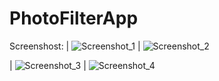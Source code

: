 # PhotoFilterApp
Screenshost:
| ![Screenshot_1](https://github.com/karagulov23/PhotoFilterApp/assets/62842649/a60a6d05-076c-4dc2-97c3-d86074dc3cea) | ![Screenshot_2](https://github.com/karagulov23/PhotoFilterApp/assets/62842649/a0d3e1aa-d0c3-4b0f-bde9-518ef61a59c1)

| ![Screenshot_3](https://github.com/karagulov23/PhotoFilterApp/assets/62842649/307f831c-f9b6-40f0-8848-462a04c95391) | ![Screenshot_4](https://github.com/karagulov23/PhotoFilterApp/assets/62842649/c626ccfe-ddfa-4f6f-a0cb-04adf5d6de90)
